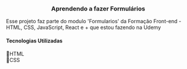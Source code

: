 <h3 align="center">Aprendendo a fazer Formulários</h3>

<div>
  <p>Esse projeto faz parte do modulo 'Formularios' da Formação Front-end - HTML, CSS, JavaScript, React e +
 que estou fazendo na Udemy</p>
</div>

<div>
  <h4>Tecnologias Utilizadas</h4>
  <p>📌HTML</br>📌CSS</p>
</div>
